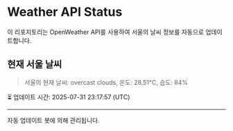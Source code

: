 
# Weather API Status

이 리포지토리는 OpenWeather API를 사용하여 서울의 날씨 정보를 자동으로 업데이트합니다.

## 현재 서울 날씨
> 서울의 현재 날씨: overcast clouds, 온도: 28.51°C, 습도: 84%

⏳ 업데이트 시간: 2025-07-31 23:17:57 (UTC)

---
자동 업데이트 봇에 의해 관리됩니다.
